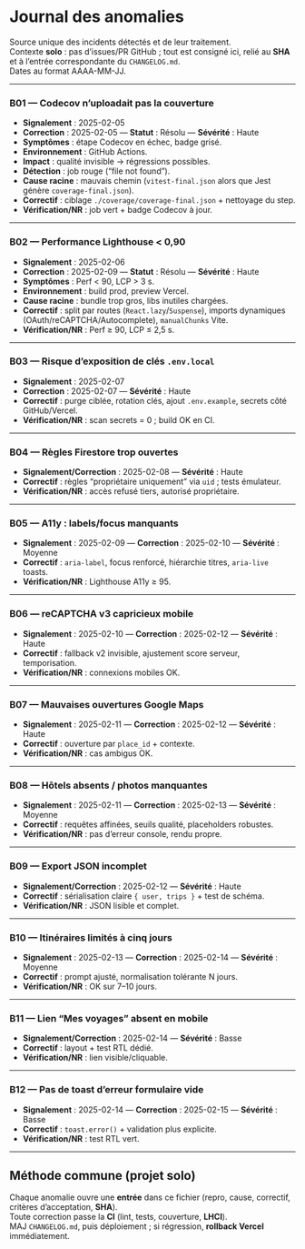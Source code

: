 <!-- docs/ANOMALIES_LOG.md -->

# Journal des anomalies

Source unique des incidents détectés et de leur traitement.  
Contexte **solo** : pas d’issues/PR GitHub ; tout est consigné ici, relié au **SHA** et à l’entrée correspondante du `CHANGELOG.md`.  
Dates au format AAAA-MM-JJ.

---

### B01 — Codecov n’uploadait pas la couverture
- **Signalement** : 2025-02-05  
- **Correction** : 2025-02-05 — **Statut** : Résolu — **Sévérité** : Haute  
- **Symptômes** : étape Codecov en échec, badge grisé.  
- **Environnement** : GitHub Actions.  
- **Impact** : qualité invisible → régressions possibles.  
- **Détection** : job rouge (“file not found”).  
- **Cause racine** : mauvais chemin (`vitest-final.json` alors que Jest génère `coverage-final.json`).  
- **Correctif** : ciblage `./coverage/coverage-final.json` + nettoyage du step.  
- **Vérification/NR** : job vert + badge Codecov à jour.

---

### B02 — Performance Lighthouse < 0,90
- **Signalement** : 2025-02-06  
- **Correction** : 2025-02-09 — **Statut** : Résolu — **Sévérité** : Haute  
- **Symptômes** : Perf < 90, LCP > 3 s.  
- **Environnement** : build prod, preview Vercel.  
- **Cause racine** : bundle trop gros, libs inutiles chargées.  
- **Correctif** : split par routes (`React.lazy`/`Suspense`), imports dynamiques (OAuth/reCAPTCHA/Autocomplete), `manualChunks` Vite.  
- **Vérification/NR** : Perf ≥ 90, LCP ≤ 2,5 s.

---

### B03 — Risque d’exposition de clés `.env.local`
- **Signalement** : 2025-02-07  
- **Correction** : 2025-02-07 — **Sévérité** : Haute  
- **Correctif** : purge ciblée, rotation clés, ajout `.env.example`, secrets côté GitHub/Vercel.  
- **Vérification/NR** : scan secrets = 0 ; build OK en CI.

---

### B04 — Règles Firestore trop ouvertes
- **Signalement/Correction** : 2025-02-08 — **Sévérité** : Haute  
- **Correctif** : règles “propriétaire uniquement” via `uid` ; tests émulateur.  
- **Vérification/NR** : accès refusé tiers, autorisé propriétaire.

---

### B05 — A11y : labels/focus manquants
- **Signalement** : 2025-02-09 — **Correction** : 2025-02-10 — **Sévérité** : Moyenne  
- **Correctif** : `aria-label`, focus renforcé, hiérarchie titres, `aria-live` toasts.  
- **Vérification/NR** : Lighthouse A11y ≥ 95.

---

### B06 — reCAPTCHA v3 capricieux mobile
- **Signalement** : 2025-02-10 — **Correction** : 2025-02-12 — **Sévérité** : Haute  
- **Correctif** : fallback v2 invisible, ajustement score serveur, temporisation.  
- **Vérification/NR** : connexions mobiles OK.

---

### B07 — Mauvaises ouvertures Google Maps
- **Signalement** : 2025-02-11 — **Correction** : 2025-02-12 — **Sévérité** : Haute  
- **Correctif** : ouverture par `place_id` + contexte.  
- **Vérification/NR** : cas ambigus OK.

---

### B08 — Hôtels absents / photos manquantes
- **Signalement** : 2025-02-11 — **Correction** : 2025-02-13 — **Sévérité** : Moyenne  
- **Correctif** : requêtes affinées, seuils qualité, placeholders robustes.  
- **Vérification/NR** : pas d’erreur console, rendu propre.

---

### B09 — Export JSON incomplet
- **Signalement/Correction** : 2025-02-12 — **Sévérité** : Haute  
- **Correctif** : sérialisation claire `{ user, trips }` + test de schéma.  
- **Vérification/NR** : JSON lisible et complet.

---

### B10 — Itinéraires limités à cinq jours
- **Signalement** : 2025-02-13 — **Correction** : 2025-02-14 — **Sévérité** : Moyenne  
- **Correctif** : prompt ajusté, normalisation tolérante N jours.  
- **Vérification/NR** : OK sur 7–10 jours.

---

### B11 — Lien “Mes voyages” absent en mobile
- **Signalement/Correction** : 2025-02-14 — **Sévérité** : Basse  
- **Correctif** : layout + test RTL dédié.  
- **Vérification/NR** : lien visible/cliquable.

---

### B12 — Pas de toast d’erreur formulaire vide
- **Signalement** : 2025-02-14 — **Correction** : 2025-02-15 — **Sévérité** : Basse  
- **Correctif** : `toast.error()` + validation plus explicite.  
- **Vérification/NR** : test RTL vert.

---

## Méthode commune (projet solo)
Chaque anomalie ouvre une **entrée** dans ce fichier (repro, cause, correctif, critères d’acceptation, **SHA**).  
Toute correction passe la **CI** (lint, tests, couverture, **LHCI**).  
MAJ `CHANGELOG.md`, puis déploiement ; si régression, **rollback Vercel** immédiatement.

